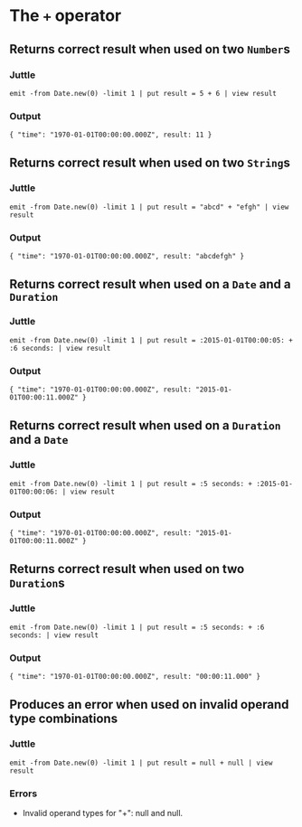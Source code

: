 # The `+` operator

## Returns correct result when used on two `Number`s

### Juttle

    emit -from Date.new(0) -limit 1 | put result = 5 + 6 | view result

### Output

    { "time": "1970-01-01T00:00:00.000Z", result: 11 }

## Returns correct result when used on two `String`s

### Juttle

    emit -from Date.new(0) -limit 1 | put result = "abcd" + "efgh" | view result

### Output

    { "time": "1970-01-01T00:00:00.000Z", result: "abcdefgh" }

## Returns correct result when used on a `Date` and a `Duration`

### Juttle

    emit -from Date.new(0) -limit 1 | put result = :2015-01-01T00:00:05: + :6 seconds: | view result

### Output

    { "time": "1970-01-01T00:00:00.000Z", result: "2015-01-01T00:00:11.000Z" }

## Returns correct result when used on a `Duration` and a `Date`

### Juttle

    emit -from Date.new(0) -limit 1 | put result = :5 seconds: + :2015-01-01T00:00:06: | view result

### Output

    { "time": "1970-01-01T00:00:00.000Z", result: "2015-01-01T00:00:11.000Z" }

## Returns correct result when used on two `Duration`s

### Juttle

    emit -from Date.new(0) -limit 1 | put result = :5 seconds: + :6 seconds: | view result

### Output

    { "time": "1970-01-01T00:00:00.000Z", result: "00:00:11.000" }

## Produces an error when used on invalid operand type combinations

### Juttle

    emit -from Date.new(0) -limit 1 | put result = null + null | view result

### Errors

  * Invalid operand types for "+": null and null.

